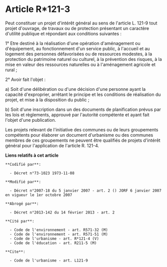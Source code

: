 # Article R*121-3

Peut constituer un projet d'intérêt général au sens de l'article L. 121-9 tout projet d'ouvrage, de travaux ou de protection
présentant un caractère d'utilité publique et répondant aux conditions suivantes : 

1° Etre destiné à la réalisation d'une opération d'aménagement ou d'équipement, au fonctionnement d'un service public, à
l'accueil et au logement des personnes défavorisées ou de ressources modestes, à la protection du patrimoine naturel ou
culturel, à la prévention des risques, à la mise en valeur des ressources naturelles ou à l'aménagement agricole et rural ; 

2° Avoir fait l'objet : 

a) Soit d'une délibération ou d'une décision d'une personne ayant la capacité d'exproprier, arrêtant le principe et les
conditions de réalisation du projet, et mise à la disposition du public ; 

b) Soit d'une inscription dans un des documents de planification prévus par les lois et règlements, approuvé par l'autorité
compétente et ayant fait l'objet d'une publication. 

Les projets relevant de l'initiative des communes ou de leurs groupements compétents pour élaborer un document d'urbanisme ou
des communes membres de ces groupements ne peuvent être qualifiés de projets d'intérêt général pour l'application de
l'article R. 121-4.

**Liens relatifs à cet article**

	**Codifié par**:

	  - Décret n°73-1023 1973-11-08

	**Modifié par**:

	  - Décret n°2007-18 du 5 janvier 2007 - art. 2 () JORF 6 janvier 2007 en vigueur le 1er octobre 2007

	**Abrogé par**:

	  - Décret n°2013-142 du 14 février 2013 - art. 2

	**Cité par**:

	  - Code de l'environnement - art. R571-32 (M)
	  - Code de l'environnement - art. R571-51 (M)
	  - Code de l'urbanisme - art. R*121-4 (V)
	  - Code de l'éducation - art. R211-5 (M)

	**Cite**:

	  - Code de l'urbanisme - art. L121-9
